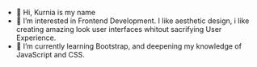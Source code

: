 - 👋 Hi, Kurnia is my name
- 👀 I’m interested in Frontend Development. I like aesthetic design, i like creating amazing look user interfaces whitout sacrifying User Experience.
- 🌱 I’m currently learning Bootstrap, and deepening my knowledge of JavaScript and CSS.
<!-- - 💞️ I’m looking to collaborate on ... -->
<!-- - 📫 How to reach me ... -->

<!---
kurnia-1654/kurnia-1654 is a ✨ special ✨ repository because its `README.md` (this file) appears on your GitHub profile.
You can click the Preview link to take a look at your changes.
--->
